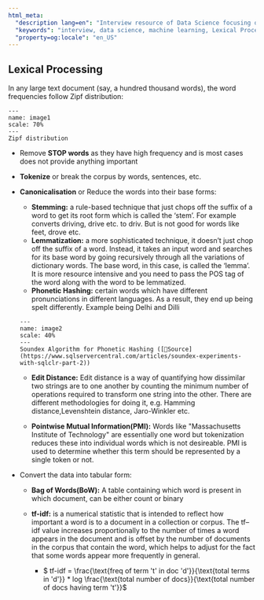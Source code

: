 ```yaml
---
html_meta:
  "description lang=en": "Interview resource of Data Science focusing on Lexical Processing."
  "keywords": "interview, data science, machine learning, Lexical Processing, Soundex, Tokenize, Stemming"
  "property=og:locale": "en_US"
---
```


## Lexical Processing

In any large text document (say, a hundred thousand words), the word frequencies follow Zipf distribution:

```{figure} images/image1.PNG
---
name: image1
scale: 70%
---
Zipf distribution
```

- Remove **STOP words** as they have high frequency and is most cases does not provide anything important
- **Tokenize** or break the corpus by words, sentences, etc.
- **Canonicalisation** or Reduce the words into their base forms:
	- **Stemming:** a rule-based technique that just chops off the suffix of a word to get its root form which is called the ‘stem’. For example converts driving, drive etc. to driv. But is not good for words like feet, drove etc.
	- **Lemmatization:** a more sophisticated technique, it doesn’t just chop off the suffix of a word. Instead, it takes an input word and searches for its base word by going recursively through all the variations of dictionary words. The base word, in this case, is called the ‘lemma’. It is more resource intensive and you need to pass the POS tag of the word along with the word to be lemmatized.
	- **Phonetic Hashing:** certain words which have different pronunciations in different languages. As a result, they end up being spelt differently. Example being Delhi and Dilli

	```{figure} images/image2.PNG
	---
	name: image2
	scale: 40%
	---
	Soundex Algorithm for Phonetic Hashing ([📖Source](https://www.sqlservercentral.com/articles/soundex-experiments-with-sqlclr-part-2))
	```

	- **Edit Distance:** Edit distance is a way of quantifying how dissimilar two strings are to one another by counting the minimum number of operations required to transform one string into the other. There are different methodologies for doing it, e.g. Hamming distance,Levenshtein distance, Jaro-Winkler etc.
	
	- **Pointwise Mutual Information(PMI):** Words like "Massachusetts Institute of Technology" are essentially one word but tokenization reduces these into individual words which is not desireable. PMI is used to determine whether this term should be represented by a single token or not.

- Convert the data into tabular form:
	- **Bag of Words(BoW):** A table containing which word is present in which document, can be either count or binary
	- **tf-idf:** is a numerical statistic that is intended to reflect how important a word is to a document in a collection or corpus. The tf–idf value increases proportionally to the number of times a word appears in the document and is offset by the number of documents in the corpus that contain the word, which helps to adjust for the fact that some words appear more frequently in general. 

		- $ tf-idf = \frac{\text{freq of term 't' in doc 'd'}}{\text{total terms in 'd'}} * log \frac{\text{total number of docs}}{\text{total number of docs having term 't'}}$